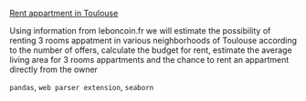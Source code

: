 <a href="https://github.com/EkaterinaTerentyeva/data_analyst_portfolio/blob/main/Rent%20apartment%20Toulouse.ipynb">Rent appartment in Toulouse</a> 

Using information from leboncoin.fr we will estimate the possibility of renting 3 rooms appatment in various neighborhoods of Toulouse according to the number of offers, calculate the budget for rent, estimate the average living area for 3 rooms appartments and  the chance to rent an appartment directly from the owner

`pandas`, `web parser extension`, `seaborn`

